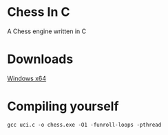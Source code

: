 # Chess In C
A Chess engine written in C

# Downloads
[Windows x64](https://github.com/Mushroomcraft1/ChessInC/raw/main/bin/chessV6.exe)

# Compiling yourself
```
gcc uci.c -o chess.exe -O1 -funroll-loops -pthread
```

